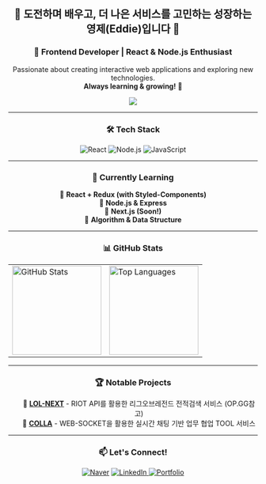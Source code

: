 <div align="center">

  ## 👋 도전하며 배우고, 더 나은 서비스를 고민하는 성장하는 영제(Eddie)입니다 👋
  ### 🚀 Frontend Developer | React & Node.js Enthusiast  
  Passionate about creating interactive web applications and exploring new technologies.  
  **Always learning & growing!** 🚀  

  <p align="center">
    <img src="https://readme-typing-svg.demolab.com?font=Fira+Code&weight=600&size=20&pause=1000&color=1AFFC6&center=true&vCenter=true&width=435&lines=Frontend+Developer;React+%7C+Node.js+%7C+Next.js;Always+Learning!+🚀" />
  </p>

  ---
  
  ### 🛠 Tech Stack  
  ![React](https://img.shields.io/badge/React-20232A?style=for-the-badge&logo=react&logoColor=61DAFB)
  ![Node.js](https://img.shields.io/badge/Node.js-339933?style=for-the-badge&logo=nodedotjs&logoColor=white)
  ![JavaScript](https://img.shields.io/badge/JavaScript-F7DF1E?style=for-the-badge&logo=javascript&logoColor=black)

  ---
  
  ### 🚀 Currently Learning
  <ul style="list-style: none; padding: 0;">
    <li style="list-style: none;">📌 <b>React + Redux (with Styled-Components)</b></li>
    <li style="list-style: none;">📌 <b>Node.js & Express</b></li>
    <li style="list-style: none;">📌 <b>Next.js (Soon!)</b></li>
    <li style="list-style: none;">📌 <b>Algorithm & Data Structure</b></li>
  </ul>
  
  ---
  
### 📊 GitHub Stats  
<table style="border: none">
  <tr style="border: none">
    <td style="border: none">
      <img src="https://github-readme-stats.vercel.app/api?username=Eddie0102&show_icons=true&theme=radical" alt="GitHub Stats" height="180px"/>
    </td>
    <td style="border: none">
      <img src="https://github-readme-stats.vercel.app/api/top-langs/?username=Eddie0102&layout=compact&theme=radical" alt="Top Languages" height="180px"/>
    </td>
  </tr>
</table>

  ---
  
  ### 🏆 Notable Projects
  <ul style="list-style-type: none;">
    <li>📌 <b><a href="https://github.com/SeyongA/lol-next.git">LOL-NEXT</a></b> - RIOT API를 활용한 리그오브레전드 전적검색 서비스 (OP.GG참고)</li>
    <li>📌 <b><a href="https://github.com/akdlstla/colla.git">COLLA</a></b> - WEB-SOCKET을 활용한 실시간 채팅 기반 업무 협업 TOOL 서비스</li>
  </ul>

  ---
  
### 📫 Let's Connect!

[![Naver](https://img.shields.io/badge/Naver_Mail-03C75A?style=flat&logo=naver&logoColor=white)](mailto:youngje0102@naver.com)
<a href="https://www.linkedin.com/" target="_blank">
  <img src="https://img.shields.io/badge/LinkedIn-0A66C2?style=flat&logo=linkedin&logoColor=white" alt="LinkedIn">
</a>
<a href="https://www.notion.so/" target="_blank">
  <img src="https://img.shields.io/badge/Portfolio-000000?style=flat&logo=notion&logoColor=white" alt="Portfolio">
</a>



</div>





<!--
**Eddie0102/Eddie0102** is a ✨ _special_ ✨ repository because its `README.md` (this file) appears on your GitHub profile.

Here are some ideas to get you started:

- 🔭 I’m currently working on ...
- 🌱 I’m currently learning ...
- 👯 I’m looking to collaborate on ...
- 🤔 I’m looking for help with ...
- 💬 Ask me about ...
- 📫 How to reach me: ...
- 😄 Pronouns: ...
- ⚡ Fun fact: ...
-->
